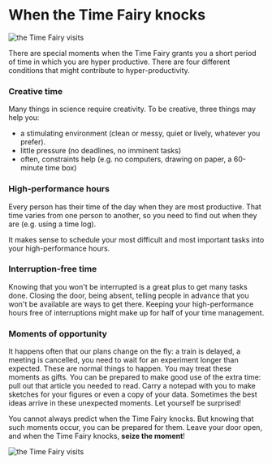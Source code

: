 
# When the Time Fairy knocks

![the Time Fairy visits](images/time_fairy_moments.png)

There are special moments when the Time Fairy grants you a short period of time in which you are hyper productive. There are four different conditions that might contribute to hyper-productivity.

### Creative time

Many things in science require creativity. To be creative, three things may help you:

* a stimulating environment (clean or messy, quiet or lively, whatever you prefer). 
* little pressure (no deadlines, no imminent tasks)
* often, constraints help (e.g. no computers, drawing on paper, a 60-minute time box)
	
### High-performance hours

Every person has their time of the day when they are most productive. That time varies from one person to another, so you need to find out when they are (e.g. using a time log).

It makes sense to schedule your most difficult and most important tasks into your high-performance hours.

### Interruption-free time

Knowing that you won't be interrupted is a great plus to get many tasks done. Closing the door, being absent, telling people in advance that you won't be available are ways to get there. Keeping your high-performance hours free of interruptions might make up for half of your time management.

### Moments of opportunity

It happens often that our plans change on the fly: a train is delayed, a meeting is cancelled, you need to wait for an experiment longer than expected. These are normal things to happen. You may treat these moments as gifts. You can be prepared to make good use of the extra time: pull out that article you needed to read. Carry a notepad with you to make sketches for your figures or even a copy of your data. Sometimes the best ideas arrive in these unexpected moments. Let yourself be surprised!

You cannot always predict when the Time Fairy knocks. But knowing that such moments occur, you can be prepared for them. Leave your door open, and when the Time Fairy knocks, **seize the moment**!

![the Time Fairy visits](images/appointment.png)

